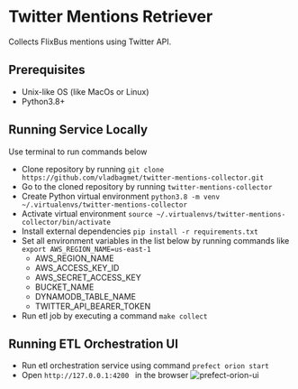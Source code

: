 # Twitter Mentions Retriever
Collects FlixBus mentions using Twitter API.


## Prerequisites
* Unix-like OS (like MacOs or Linux)
* Python3.8+


## Running Service Locally
Use terminal to run commands below
* Clone repository by running `git clone https://github.com/vladbagmet/twitter-mentions-collector.git`
* Go to the cloned repository by running `twitter-mentions-collector`
* Create Python virtual environment `python3.8 -m venv ~/.virtualenvs/twitter-mentions-collector`
* Activate virtual environment `source ~/.virtualenvs/twitter-mentions-collector/bin/activate`
* Install external dependencies `pip install -r requirements.txt`
* Set all environment variables in the list below by running commands like `export AWS_REGION_NAME=us-east-1`
  * AWS_REGION_NAME 
  * AWS_ACCESS_KEY_ID 
  * AWS_SECRET_ACCESS_KEY 
  * BUCKET_NAME 
  * DYNAMODB_TABLE_NAME
  * TWITTER_API_BEARER_TOKEN 
* Run etl job by executing a command `make collect`


## Running ETL Orchestration UI
* Run etl orchestration service using command `prefect orion start`
* Open `http://127.0.0.1:4200 ` in the browser
![prefect-orion-ui](https://user-images.githubusercontent.com/23407924/186283036-a05ce655-6cd4-4ff4-bab0-f567c2a778c4.png)
